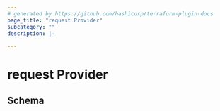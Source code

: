 ```yaml
---
# generated by https://github.com/hashicorp/terraform-plugin-docs
page_title: "request Provider"
subcategory: ""
description: |-
  
---
```


# request Provider





<!-- schema generated by tfplugindocs -->
## Schema
